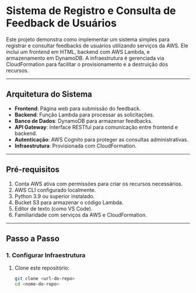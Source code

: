 # Sistema de Registro e Consulta de Feedback de Usuários

Este projeto demonstra como implementar um sistema simples para registrar e consultar feedbacks de usuários utilizando serviços da AWS. Ele inclui um frontend em HTML, backend com AWS Lambda, e armazenamento em DynamoDB. A infraestrutura é gerenciada via CloudFormation para facilitar o provisionamento e a destruição dos recursos.

---

## **Arquitetura do Sistema**
- **Frontend**: Página web para submissão do feedback.
- **Backend**: Função Lambda para processar as solicitações.
- **Banco de Dados**: DynamoDB para armazenar feedbacks.
- **API Gateway**: Interface RESTful para comunicação entre frontend e backend.
- **Autenticação**: AWS Cognito para proteger as consultas administrativas.
- **Infraestrutura**: Provisionada com CloudFormation.

---

## **Pré-requisitos**
1. Conta AWS ativa com permissões para criar os recursos necessários.
2. AWS CLI configurado localmente.
3. Python 3.9 ou superior instalado.
4. Bucket S3 para armazenar o código Lambda.
5. Editor de texto (como VS Code).
6. Familiaridade com serviços da AWS e CloudFormation.

---

## **Passo a Passo**

### **1. Configurar Infraestrutura**
1. Clone este repositório:
   ```bash
   git clone <url-do-repo>
   cd <nome-do-repo>

